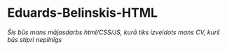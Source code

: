 # Eduards-Belinskis-HTML
*Šis būs mans mājasdarbs html/CSS/JS, kurā tiks izveidots mans CV, kurš būs stipri nepilnīgs*
